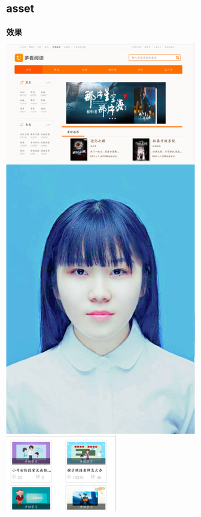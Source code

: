 # asset
## 效果

![muke](https://github.com/deraqoan/asset/blob/master/duokan.png)
![muke](https://github.com/deraqoan/asset/blob/master/we.jpg)
![muke](https://github.com/deraqoan/asset/blob/master/muke.png)

